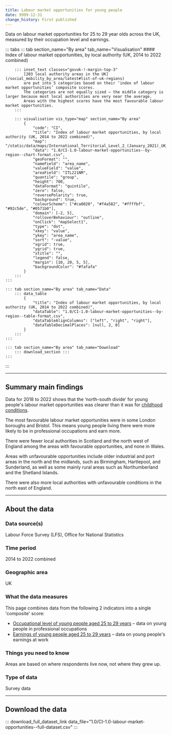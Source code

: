 ```yaml
---
title: Labour market opportunities for young people
date: 9999-12-31
change_history: First published
---
```


Data on labour market opportunities for 25 to 29 year olds across the UK,  measured by their occupation level and earnings.

::: tabs
    ::: tab section_name="By area" tab_name="Visualisation"
        #### Index of labour market opportunities, by local authority (UK, 2014 to 2022 combined)

        ::: inset_text classes="govuk-!-margin-top-3"
            [203 local authority areas in the UK](/social_mobility_by_area/latest#list-of-uk-regions)
            are put into 5 categories based on their ‘index of labour market opportunities’ composite scores.
            The categories are not equally sized – the middle category is larger because most local authorities are very near the average.
            Areas with the highest scores have the most favourable labour market opportunities.
        :::

        ::: visualisation vis_type="map" section_name="By area"
            {
                "code": "CI",
                "title": "Index of labour market opportunities, by local authority (UK, 2014 to 2022 combined)",
                "map": "/static/data/maps/International_Territorial_Level_2_(January_2021)_UK_BUC.json",
                "data": "1.0/CI-1.0-labour-market-opportunities--by-region--chart-format.csv",
                "geoFormat": "",
                "nameField": "area_name",
                "valueField": "value",
                "areaField": "ITL221NM",
                "quantile": "group",
                "height": 700,
                "dataFormat": "quintile",
                "zero": false,
                "reversePolarity": true,
                "background": true,
                "colourScheme": ["#ca0020", "#f4a582", "#ffffbf", "#92c5de", "#0571b0"],
                "domain": [-2, 5],
                "rolloverBehaviour": "outline",
                "onClick": "mapSelect1",
                "type": "dot",
                "xkey": "value",
                "ykey": "area_name",
                "sort": "-value",
                "xgrid": true,
                "ygrid": true,
                "xtitle": "",
                "legend": false,
                "margin": [10, 20, 5, 5],
                "backgroundColor": "#fafafa"
            }
        :::
    :::

    ::: tab section_name="By area" tab_name="Data"
        ::: data_table
            {
                "title": "Index of labour market opportunities, by local authority (UK, 2014 to 2022 combined)",
                "dataTable": "1.0/CI-1.0-labour-market-opportunities--by-region--table-format.csv",
                "dataTableAlignColumns": ["left", "right", "right"],
                "dataTableDecimalPlaces": [null, 2, 0]
            }
        :::
    :::

    ::: tab section_name="By area" tab_name="Download"
        ::: download_section :::
    :::
:::

---

## Summary main findings
Data for 2018 to 2022 shows that the ‘north-south divide’ for young people's labour market opportunities was clearer than it was for [childhood conditions](/drivers_of_social_mobility/composite_indices/childhood_conditions/latest). 

The most favourable labour market opportunities were in some London boroughs and Bristol. This means young people living there were more likely to be in professional occupations and earn more.

There were fewer local authorities in Scotland and the north west of England among the areas with favourable opportunities, and none in Wales.

Areas with unfavourable opportunities include older industrial and port areas in the north and the midlands, such as Birmingham, Hartlepool, and Sunderland, as well as some mainly rural areas such as Northumberland and the Shetland Islands.

There were also more local authorities with unfavourable conditions in the north east of England.

---

## About the data

### Data source(s)
Labour Force Survey (LFS), Office for National Statistics

### Time period
2014 to 2022 combined

### Geographic area
UK

### What the data measures
This page combines data from the following 2 indicators into a single 'composite' score:

* [Occupational level of young people aged 25 to 29 years](/intermediate_outcomes/work_in_early_adulthood_(25_to_29_years)/occupational_level_of_young_people_aged_25_to_29_years) – data on young people in professional occupations
* [Earnings of young people aged 25 to 29 years](/intermediate_outcomes/work_in_early_adulthood_(25_to_29_years)/earnings_of_young_people_aged_25_to_29_years) – data on young people's earnings at work

### Things you need to know
Areas are based on where respondents live now, not where they grew up.

### Type of data
Survey data

---

## Download the data

::: download_full_dataset_link data_file="1.0/CI-1.0-labour-market-opportunities--full-dataset.csv" :::
